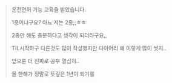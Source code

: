 > 운전면허 기능 교육을 받았습니다.
>
> 1종이냐구요? 아뇨 저는 2종;;ㅎㅎ
>
> 2종만 해도 충분하다고 생각이 되더라구요,,
>
> TIL시작하구 다른것도 많이 작성했지만 다이어리 왜 이렇게 많이 썻지..
>
> 앞으론 더 진짜로 공부 열심히..
>
> 올 한해가 정말로 뜻깊은 1년이 되기를 
